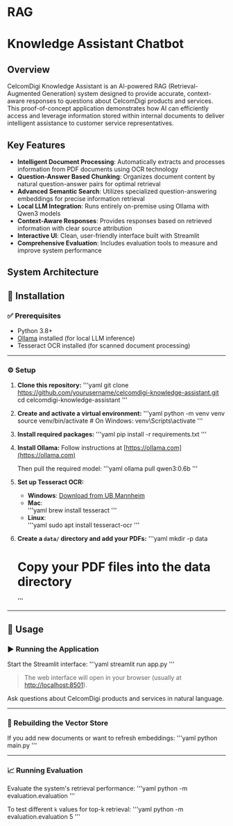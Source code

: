 # RAG

# Knowledge Assistant Chatbot 

## Overview

CelcomDigi Knowledge Assistant is an AI-powered RAG (Retrieval-Augmented Generation) system designed to provide accurate, context-aware responses to questions about CelcomDigi products and services. This proof-of-concept application demonstrates how AI can efficiently access and leverage information stored within internal documents to deliver intelligent assistance to customer service representatives.

## Key Features

- **Intelligent Document Processing**: Automatically extracts and processes information from PDF documents using OCR technology
- **Question-Answer Based Chunking**: Organizes document content by natural question-answer pairs for optimal retrieval
- **Advanced Semantic Search**: Utilizes specialized question-answering embeddings for precise information retrieval
- **Local LLM Integration**: Runs entirely on-premise using Ollama with Qwen3 models
- **Context-Aware Responses**: Provides responses based on retrieved information with clear source attribution
- **Interactive UI**: Clean, user-friendly interface built with Streamlit
- **Comprehensive Evaluation**: Includes evaluation tools to measure and improve system performance

## System Architecture

## 🚀 Installation

### ✅ Prerequisites

- Python 3.8+
- [Ollama](https://ollama.com) installed (for local LLM inference)
- Tesseract OCR installed (for scanned document processing)

---

### ⚙️ Setup

1. **Clone this repository:**
   '''yaml
   git clone https://github.com/yourusername/celcomdigi-knowledge-assistant.git
   cd celcomdigi-knowledge-assistant
   '''

2. **Create and activate a virtual environment:**
   '''yaml
   python -m venv venv
   source venv/bin/activate  # On Windows: venv\Scripts\activate
   '''

3. **Install required packages:**
   '''yaml
   pip install -r requirements.txt
   '''

4. **Install Ollama:**
   Follow instructions at [https://ollama.com](https://ollama.com)

   Then pull the required model:
   '''yaml
   ollama pull qwen3:0.6b
   '''

5. **Set up Tesseract OCR:**
   - **Windows**: [Download from UB Mannheim](https://github.com/UB-Mannheim/tesseract/wiki)
   - **Mac**:  
     '''yaml
     brew install tesseract
     '''
   - **Linux**:  
     '''yaml
     sudo apt install tesseract-ocr
     '''

6. **Create a `data/` directory and add your PDFs:**
   '''yaml
   mkdir -p data
   # Copy your PDF files into the data directory
   '''

---

## 🧠 Usage

### ▶️ Running the Application

Start the Streamlit interface:
'''yaml
streamlit run app.py
'''

> The web interface will open in your browser (usually at [http://localhost:8501](http://localhost:8501)).

Ask questions about CelcomDigi products and services in natural language.

---

### 🔄 Rebuilding the Vector Store

If you add new documents or want to refresh embeddings:
'''yaml
python main.py
'''

---

### 📈 Running Evaluation

Evaluate the system's retrieval performance:
'''yaml
python -m evaluation.evaluation
'''

To test different `k` values for top-k retrieval:
'''yaml
python -m evaluation.evaluation 5
'''

